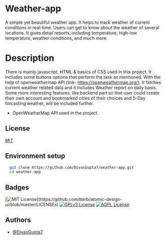 
# Weather-app

A simple yet beautiful weather app. It helps to track weather of current conditions 
in real-time. Users can get to know about the weather of several locations. 
It gives detail reports, including temperature, high-low temperature,
weather conditions, and much more.

# Description

There is mainly javascript, HTML & basics of CSS used in this project. It includes some buttons 
options that perform the task as mentioned.
With the help of openweathermap API (link- https://openweathermap.org/), It fatches current weather related data and it includes Weather report on daily basis. Some more interesting features, like backend part so that user could create their own account and bookmarked cities of their choices and 5-Day forcasting weather, will be included further.

* OpenWeatherMap API used in the project.

## License

[MIT](https://choosealicense.com/licenses/mit/)

  
## Environment setup 


```bash 
  git clone https://github.com/DivasGupta7/weather-app.git
  cd weather-app
```
    
## Badges

[![MIT License](https://img.shields.io/apm/l/atomic-design-ui.svg?)](https://github.com/tterb/atomic-design-ui/blob/master/LICENSEs)
[![GPLv3 License](https://img.shields.io/badge/License-GPL%20v3-yellow.svg)](https://opensource.org/licenses/)
[![AGPL License](https://img.shields.io/badge/license-AGPL-blue.svg)](http://www.gnu.org/licenses/agpl-3.0)

  
## Authors

- [@DivasGupta7](https://github.com/DivasGupta7)

  